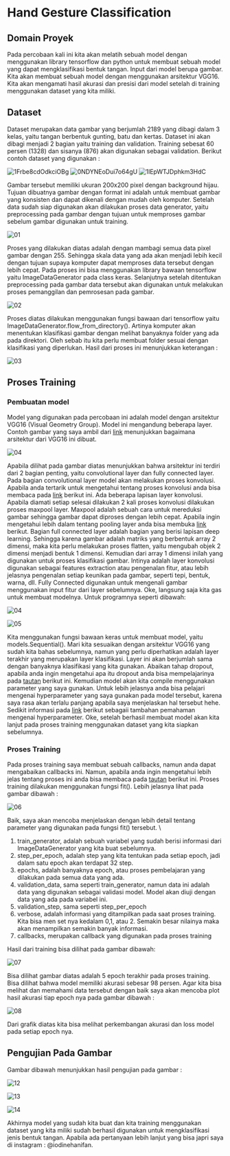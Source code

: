 # Hand Gesture Classification
## Domain Proyek
Pada percobaan kali ini kita akan melatih sebuah model dengan menggunakan library tensorflow dan python untuk membuat sebuah model yang dapat mengklasifikasi bentuk tangan. Input dari model berupa gambar. Kita akan membuat sebuah model dengan menggunakan arsitektur VGG16. Kita akan mengamati hasil akurasi dan presisi dari model setelah di training menggunakan dataset yang kita miliki.

## Dataset

Dataset merupakan data gambar yang berjumlah 2189 yang dibagi dalam 3 kelas, yaitu tangan berbentuk gunting, batu dan kertas. Dataset ini akan dibagi menjadi 2 bagian yaitu training dan validation. Training sebesat 60 persen (1328) dan sisanya (876) akan digunakan sebagai validation. Berikut contoh dataset yang digunakan :

 ![1Frbe8cdOdkciOBg](https://user-images.githubusercontent.com/57628364/186568989-e3a3ec3c-39dd-4674-b8ae-8f7344ba472d.png)
 ![0NDYNEoDui7o64gU](https://user-images.githubusercontent.com/57628364/186569159-de4c4d12-9a7e-46b3-8036-a48aebc6b0f0.png)
 ![1lEpWTJDphkm3HdC](https://user-images.githubusercontent.com/57628364/186569178-015bcdb9-d4fd-4d2c-9592-8464e14859af.png)
 
Gambar tersebut memiliki ukuran 200x200 pixel dengan background hijau. Tujuan dibuatnya gambar dengan format ini adalah untuk membuat gambar yang konsisten dan dapat dikenali dengan mudah oleh komputer. Setelah data sudah siap digunakan akan dilakukan proses data generator, yaitu preprocessing pada gambar dengan tujuan untuk memproses gambar sebelum gambar digunakan untuk training. 

![01](https://user-images.githubusercontent.com/57628364/186569797-745696d0-ffa9-4f57-bd1f-93308a849e02.JPG)

Proses yang dilakukan diatas adalah dengan mambagi semua data pixel gambar dengan 255. Sehingga skala data yang ada akan menjadi lebih kecil dengan tujuan supaya komputer dapat memproses data tersebut dengan lebih cepat. Pada proses ini bisa menggunakan library bawaan tensorflow yaitu ImageDataGenerator pada class keras. Selanjutnya setelah ditentukan preprocessing pada gambar data tersebut akan digunakan untuk melakukan proses pemanggilan dan pemrosesan pada gambar. 

![02](https://user-images.githubusercontent.com/57628364/186570229-b6f5bc26-d73f-4053-b837-07dd12642c23.JPG)

Proses diatas dilakukan menggunakan fungsi bawaan dari tensorflow yaitu ImageDataGenerator.flow_from_directory(). Artinya komputer akan menentukan klasifikasi gambar dengan melihat banyaknya folder yang ada pada direktori. Oleh sebab itu kita perlu membuat folder sesuai dengan klasifikasi yang diperlukan. Hasil dari proses ini menunjukkan keterangan :

![03](https://user-images.githubusercontent.com/57628364/186572113-cf536292-7fec-45e8-b1af-a480e68f9bc0.JPG)

## Proses Training

### Pembuatan model

Model yang digunakan pada percobaan ini adalah model dengan arsitektur VGG16 (Visual Geometry Group). Model ini mengandung beberapa layer. Contoh gambar yang saya ambil dari [link](https://www.researchgate.net/figure/Gambar-4-Arsitektur-VGG16-9_fig1_350115831) menunjukkan bagaimana arsitektur dari VGG16 ini dibuat.

![04](https://user-images.githubusercontent.com/57628364/186572701-62dddad7-ec79-4b2f-9511-0e08b7a46615.png)

Apabila dilihat pada gambar diatas menunjukkan bahwa arsitektur ini terdiri dari 2 bagian penting, yaitu convolutional layer dan fully connected layer. Pada bagian convolutional layer model akan melakukan proses konvolusi. Apabila anda tertarik untuk mengetahui tentang proses konvolusi anda bisa membaca pada [link](https://medium.com/@alifkurniawan/operasi-konvolusi-f9d0101b5bbc) berikut ini. Ada beberapa lapisan layer konvolusi. Apabila diamati setiap selesai dilakukan 2 kali proses konvolusi dilakukan proses maxpool layer. Maxpool adalah sebuah cara untuk mereduksi gambar sehingga gambar dapat diproses dengan lebih cepat. Apabila ingin mengetahui lebih dalam tentang pooling layer anda bisa membuka [link](https://medium.com/nodeflux/mengenal-convolutional-layer-dan-pooling-layer-3c6f5c393ab2) berikut. Bagian full connected layer adalah bagian yang berisi lapisan deep learning. Sehingga karena gambar adalah matriks yang berbentuk array 2 dimensi, maka kita perlu melakukan proses flatten, yaitu mengubah objek 2 dimensi menjadi bentuk 1 dimensi. Kemudian dari array 1 dimensi inilah yang digunakan untuk proses klasifikasi gambar. Intinya adalah layer konvolusi digunakan sebagai features extraction atau pengenalan fitur, atau lebih jelasnya pengenalan setiap keunikan pada gambar, seperti tepi, bentuk, warna, dll. Fully Connected digunakan untuk mengenali gambar menggunakan input fitur dari layer sebelumnya. Oke, langsung saja kita gas untuk membuat modelnya. Untuk programnya seperti dibawah:

![04](https://user-images.githubusercontent.com/57628364/186574224-41019c8b-08c3-48b2-a1c8-502f26b85180.JPG)

![05](https://user-images.githubusercontent.com/57628364/186574251-cb62960e-4f1b-4632-96f8-1e77a6a2d500.JPG)

Kita menggunakan fungsi bawaan keras untuk membuat model, yaitu models.Sequential(). Mari kita sesuaikan dengan arsitektur VGG16 yang sudah kita bahas sebelumnya, namun yang perlu diperhatikan adalah layer terakhir yang merupakan layer klasifikasi. Layer ini akan berjumlah sama dengan banyaknya klasifikasi yang kita gunakan. Abaikan tahap dropout, apabila anda ingin mengetahui apa itu dropout anda bisa mempelajarinya pada [tautan](https://medium.com/analytics-vidhya/a-simple-introduction-to-dropout-regularization-with-code-5279489dda1e) berikut ini. Kemudian model akan kita compile menggunakan parameter yang saya gunakan. Untuk lebih jelasnya anda bisa pelajari mengenai hyperparameter yang saya gunakan pada model tersebut, karena saya rasa akan terlalu panjang apabila saya menjelaskan hal tersebut hehe. Sedikit informasi pada [link](https://codingstudio.id/hyperparameter-tuning/) berikut sebagaii tambahan pemahaman mengenai hyperparameter. Oke, setelah berhasil membuat model akan kita lanjut pada proses training menggunakan dataset yang kita siapkan sebelumnya.

### Proses Training
Pada proses training saya membuat sebuah callbacks, namun anda dapat mengabaikan callbacks ini. Namun, apabila anda ingin mengetahui lebih jelas tentang proses ini anda bisa membaca pada [tautan](https://www.tensorflow.org/api_docs/python/tf/keras/callbacks/Callback) berikut ini. Proses training dilakukan menggunakan fungsi fit(). Lebih jelasnya lihat pada gambar dibawah :

![06](https://user-images.githubusercontent.com/57628364/186575818-c052893d-995b-44cb-963e-f116b3a69d39.JPG)


Baik, saya akan mencoba menjelaskan dengan lebih detail tentang parameter yang digunakan pada fungsi fit() tersebut. \
1. train_generator, adalah sebuah variabel yang sudah berisi informasi dari ImageDataGenerator yang kita buat sebelumnya.
2. step_per_epoch, adalah step yang kita tentukan pada setiap epoch, jadi dalam satu epoch akan terdapat 32 step.
3. epochs, adalah banyaknya epoch, atau proses pembelajaran yang dilakukan pada semua data yang ada.
4. validation_data, sama seperti train_generator, namun data ini adalah data yang digunakan sebagai validasi model. Model akan diuji dengan data yang ada pada variabel ini.
5. validation_step, sama seperti step_per_epoch
6. verbose, adalah informasi yang ditampilkan pada saat proses training. Kita bisa men set nya kedalam 0,1, atau 2. Semakin besar nilainya maka akan menampilkan semakin banyak informasi.
7. callbacks, merupakan callback yang digunakan pada proses training

Hasil dari training bisa dilihat pada gambar dibawah:

![07](https://user-images.githubusercontent.com/57628364/186577030-70457ffa-2b91-45ba-9204-6c96b1299107.JPG)

Bisa dilihat gambar diatas adalah 5 epoch terakhir pada proses training. Bisa dilihat bahwa model memiliki akurasi sebesar 98 persen. Agar kita bisa melihat dan memahami data tersebut dengan baik saya akan mencoba plot hasil akurasi tiap epoch nya pada gambar dibawah :

![08](https://user-images.githubusercontent.com/57628364/186577598-6f5d99fe-ae61-43f8-a27a-47c5f7f56b4a.JPG)

Dari grafik diatas kita bisa melihat perkembangan akurasi dan loss model pada setiap epoch nya. 

## Pengujian Pada Gambar

Gambar dibawah menunjukkan hasil pengujian pada gambar :

![12](https://user-images.githubusercontent.com/57628364/186578760-91491ee8-309c-4cf2-96eb-97c5c6863d3a.JPG)

![13](https://user-images.githubusercontent.com/57628364/186578776-1d598366-a00e-4fad-ba74-dca39edd284a.JPG)

![14](https://user-images.githubusercontent.com/57628364/186578799-52ac2d27-c81e-4b43-979a-12e8ae8de84a.JPG)


Akhirnya model yang sudah kita buat dan kita training menggunakan dataset yang kita miliki sudah berhasil digunakan untuk mengklasifikasi jenis bentuk tangan. Apabila ada pertanyaan lebih lanjut yang bisa japri saya di instagram : @iodinehanifan.


